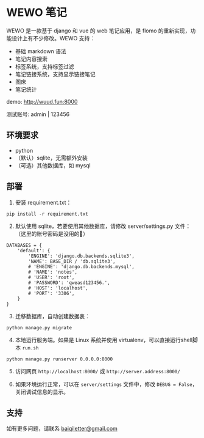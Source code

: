 # WEWO 笔记

WEWO 是一款基于 django 和 vue 的 web 笔记应用，是 flomo 的重新实现，功能设计上有不少修改。WEWO 支持：

- 基础 markdown 语法
- 笔记内容搜索
- 标签系统，支持标签过滤
- 笔记链接系统，支持显示链接笔记
- 图床
- 笔记统计

demo: http://wuud.fun:8000

测试账号:  admin | 123456

## 环境要求

- python
- （默认）sqlite，无需额外安装  
- （可选）其他数据库，如 mysql 

## 部署

1. 安装 requirement.txt：
```
pip install -r requirement.txt
```

2. 默认使用 sqlite，若要使用其他数据库，请修改 server/settings.py 文件：（这里的账号密码是没用的🤣）
```
DATABASES = {
    'default': {
        'ENGINE': 'django.db.backends.sqlite3',
        'NAME': BASE_DIR / 'db.sqlite3',
        # 'ENGINE': 'django.db.backends.mysql',
        # 'NAME': 'notes',
        # 'USER': 'root',
        # 'PASSWORD': 'qweasd123456.',
        # 'HOST': 'localhost',
        # 'PORT': '3306',
    }
}
```

3. 迁移数据库，自动创建数据表：
```
python manage.py migrate
```

4. 本地运行服务端。如果是 Linux 系统并使用 virtualenv，可以直接运行shell脚本 `run.sh`
```
python manage.py runserver 0.0.0.0:8000
```

5. 访问网页 `http://localhost:8000/` 或 `http://server.address:8000/`

6. 如果环境运行正常，可以在 `server/settings` 文件中，修改 `DEBUG = False`，关闭调试信息的显示。

## 支持

如有更多问题，请联系 baiqiletter@gmail.com
